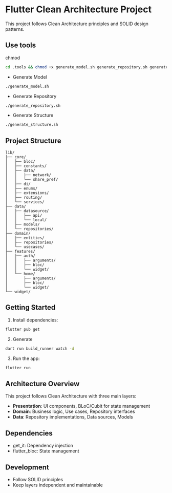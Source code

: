 # Flutter Clean Architecture Project

This project follows Clean Architecture principles and SOLID design patterns.

## Use tools

chmod
```bash
cd .tools && chmod +x generate_model.sh generate_repository.sh generate_structure.sh
```

- Generate Model 
```bash
./generate_model.sh
```

- Generate Repository 
```bash
./generate_repository.sh
```

- Generate Structure 
```bash
./generate_structure.sh
```

## Project Structure

```
lib/
├── core/
│   ├── bloc/
│   ├── constants/
│   ├── data/
│   │   ├── network/
│   │   └── share_pref/
│   ├── di/
│   ├── enums/
│   ├── extensions/
│   ├── routing/
│   └── services/
├── data/
│   ├── datasource/
│   │   ├── api/
│   │   └── local/
│   ├── models/
│   └── repositories/
├── domain/
│   ├── entities/
│   ├── repositories/
│   └── usecases/
├── features/
│   ├── auth/
│   │   ├── arguments/
│   │   ├── bloc/
│   │   └── widget/
│   └── home/
│       ├── arguments/
│       ├── bloc/
│       └── widget/
└── widget/
```

## Getting Started

1. Install dependencies:
```bash
flutter pub get
```

2. Generate
```bash
dart run build_runner watch -d
```

3. Run the app:
```bash
flutter run
```

## Architecture Overview

This project follows Clean Architecture with three main layers:

- **Presentation**: UI components, BLoC/Cubit for state management
- **Domain**: Business logic, Use cases, Repository interfaces
- **Data**: Repository implementations, Data sources, Models

## Dependencies

- get_it: Dependency injection
- flutter_bloc: State management

## Development

- Follow SOLID principles
- Keep layers independent and maintainable
